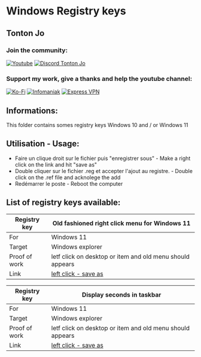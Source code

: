 # Windows Registry keys
## Tonton Jo
### Join the community:
[![Youtube](https://badgen.net/badge/Youtube/Subscribe)](http://youtube.com/channel/UCnED3K6K5FDUp-x_8rwpsZw?sub_confirmation=1)
[![Discord Tonton Jo](https://badgen.net/discord/members/h6UcpwfGuJ?label=Discord%20Tonton%20Jo%20&icon=discord)](https://discord.gg/h6UcpwfGuJ)
### Support my work, give a thanks and help the youtube channel:
[![Ko-Fi](https://badgen.net/badge/Buy%20me%20a%20Coffee/Link?icon=buymeacoffee)](https://ko-fi.com/tontonjo)
[![Infomaniak](https://badgen.net/badge/Infomaniak/Affiliated%20link?icon=K)](https://www.infomaniak.com/goto/fr/home?utm_term=6151f412daf35)
[![Express VPN](https://badgen.net/badge/Express%20VPN/Affiliated%20link?icon=K)](https://www.xvuslink.com/?a_fid=TontonJo)  
## Informations:  
This folder contains somes registry keys Windows 10 and / or Windows 11

## Utilisation - Usage:  
- Faire un clique droit sur le fichier puis "enregistrer sous" - Make a right click on the link and hit "save as"
- Double cliquer sur le fichier .reg et accepter l'ajout au registre. - Double click on the .ref file and acknolege the add
- Redémarrer le poste - Reboot the computer

## List of registry keys available:

| Registry key |Old fashioned right click menu for Windows 11|
| ----------- | ----------- |
| For | Windows 11 |  
| Target | Windows explorer |   
| Proof of work | letf click on desktop or item and old menu should appears |   
| Link | [left click - save as](https://github.com/Tontonjo/windows/raw/main/registry_keys/w11_old_right_click_menu.reg) |   


| Registry key |Display seconds in taskbar|
| ----------- | ----------- |
| For | Windows 11 |  
| Target | Windows explorer |   
| Proof of work | letf click on desktop or item and old menu should appears |   
| Link | [left click - save as](https://github.com/Tontonjo/windows/raw/main/registry_keys/ShowSecondsInSystemClock.reg) |   
